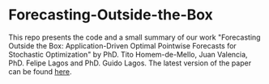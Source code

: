 # Forecasting-Outside-the-Box

This repo presents the code and a small summary of our work "Forecasting Outside the Box: Application-Driven Optimal Pointwise Forecasts for Stochastic Optimization" by PhD. Tito Homem-de-Mello, Juan Valencia, PhD. Felipe Lagos and PhD. Guido Lagos. The latest version of the paper can be found [here](https://arxiv.org/abs/2411.03520).
